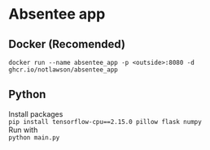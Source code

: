 # Absentee app

## Docker (Recomended)

```docker run --name absentee_app -p <outside>:8080 -d ghcr.io/notlawson/absentee_app```

## Python

Install packages <br> `pip install tensorflow-cpu==2.15.0 pillow flask numpy`
<br> Run with <br> `python main.py`
